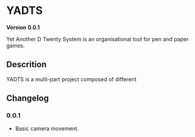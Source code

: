 # YADTS

**Version 0.0.1**

Yet Another D Twenty System is an organisational tool for pen and paper games.

## Descrition

YADTS is a multi-part project composed of different



## Changelog

### 0.0.1
- Basic camera movement.
